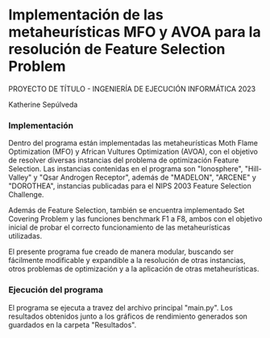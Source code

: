 # Implementación de las metaheurísticas MFO y AVOA para la resolución de Feature Selection Problem
PROYECTO DE TÍTULO - INGENIERÍA DE EJECUCIÓN INFORMÁTICA 2023


Katherine Sepúlveda


### Implementación
Dentro del programa están implementadas las metaheurísticas Moth Flame Optimization (MFO) y African Vultures Optimization (AVOA), con el objetivo de resolver diversas instancias del problema de optimización Feature Selection. Las instancias contenidas en el programa son "Ionosphere", "Hill-Valley" y "Qsar Androgen Receptor", además de "MADELON", "ARCENE" y "DOROTHEA", instancias publicadas para el NIPS 2003 Feature Selection Challenge.

Además de Feature Selection, también se encuentra implementado Set Covering Problem y las funciones benchmark F1 a F8, ambos con el objetivo inicial de probar el correcto funcionamiento de las metaheurísticas utilizadas.

El presente programa fue creado de manera modular, buscando ser fácilmente modificable y expandible a la resolución de otras instancias, otros problemas de optimización y a la aplicación de otras metaheurísticas.

### Ejecución del programa

El programa se ejecuta a travez del archivo principal "main.py". Los resultados obtenidos junto a los gráficos de rendimiento generados son guardados en la carpeta "Resultados".
